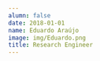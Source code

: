 ```yaml
---
alumn: false
date: 2018-01-01
name: Eduardo Araújo
image: img/Eduardo.png
title: Research Engineer
---
```


